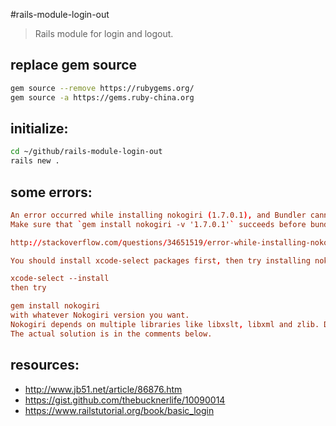 #rails-module-login-out
> Rails module for login and logout.

## replace gem source
```bash
gem source --remove https://rubygems.org/
gem source -a https://gems.ruby-china.org
```

## initialize:
```bash
cd ~/github/rails-module-login-out
rails new .
```

## some errors:
```conf
An error occurred while installing nokogiri (1.7.0.1), and Bundler cannot continue.
Make sure that `gem install nokogiri -v '1.7.0.1'` succeeds before bundling.

http://stackoverflow.com/questions/34651519/error-while-installing-nokogiri-1-6-7-on-el-capitan

You should install xcode-select packages first, then try installing nokogiri again. Try these commands,

xcode-select --install
then try

gem install nokogiri
with whatever Nokogiri version you want.
Nokogiri depends on multiple libraries like libxslt, libxml and zlib. Dev versions (including source) of these should be installed before installing Nokogiri in any Linux distribution. For OS X, the above command should work I guess.
The actual solution is in the comments below.
```



## resources:
+ http://www.jb51.net/article/86876.htm
+ https://gist.github.com/thebucknerlife/10090014
+ https://www.railstutorial.org/book/basic_login
